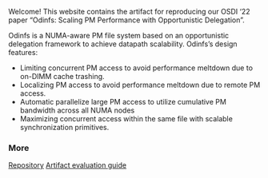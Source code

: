 
Welcome! This website contains the artifact for reproducing our OSDI ‘22 paper “Odinfs: Scaling PM Performance with Opportunistic Delegation”.

Odinfs is a NUMA-aware PM file system based on an opportunistic delegation
framework to achieve datapath scalability. Odinfs’s design features:

* Limiting concurrent PM access to avoid performance meltdown due to on-DIMM cache trashing. 
* Localizing PM access to avoid performance meltdown due to remote PM access. 
* Automatic parallelize large PM access to utilize cumulative PM bandwidth across all NUMA nodes 
* Maximizing concurrent access within the same file with scalable synchronization primitives.



### More
[Repository](https://github.com/rs3lab/Odinfs)
[Artifact evaluation guide](guide.md)






